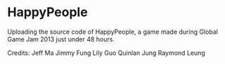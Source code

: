 # HappyPeople
Uploading the source code of HappyPeople, a game made during Global Game Jam 2013 just under 48 hours.

Credits:
Jeff Ma
Jimmy Fung
Lily Guo
Quinlan Jung
Raymond Leung
